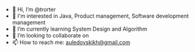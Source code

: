 - 👋 Hi, I’m @trorter
- 👀 I'm interested in Java, Product management, Software development management
- 🌱 I’m currently learning System Design and Algorithm
- 💞️ I’m looking to collaborate on 
- 📫 How to reach me: auledovskikh@gmail.com

<!---
trorter/trorter is a ✨ special ✨ repository because its `README.md` (this file) appears on your GitHub profile.
You can click the Preview link to take a look at your changes.
--->
